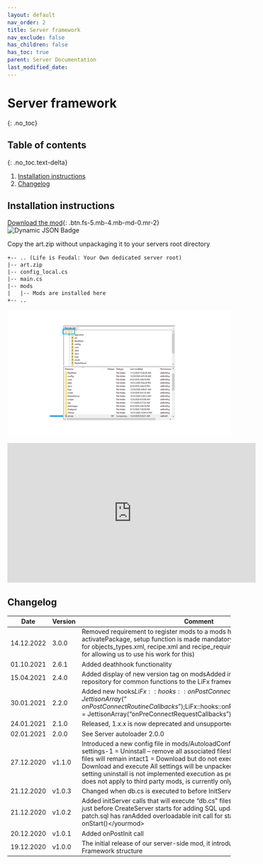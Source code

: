 ```yaml
---
layout: default
nav_order: 2
title: Server framework
nav_exclude: false
has_children: false
has_toc: true
parent: Server Documentation
last_modified_date:
---
```

# Server framework
{: .no_toc}

## Table of contents
{: .no_toc.text-delta}

1. [Installation instructions](#installation-instructions)
2. [Changelog](#changelog)

## Installation instructions

[Download the mod](https://github.com/LiF-x/ServerAutoloader/releases/latest){: .btn.fs-5.mb-4.mb-md-0.mr-2}&nbsp;![Dynamic JSON Badge](https://img.shields.io/badge/dynamic/json?url=https%3A%2F%2Fapi.github.com%2Frepos%2FLiF-x%2FServerAutoloader%2Freleases%3Fper_page%3D1&query=%24%5B0%5D.tag_name&label=ServerAutoloader&color=green&link=https%3A%2F%2Fgithub.com%2FLiF-x%2FServerAutoloader%2Freleases%2Flatest)

Copy the art.zip without unpackaging it to your servers root directory

```
+-- .. (Life is Feudal: Your Own dedicated server root)
|-- art.zip
|-- config_local.cs
|-- main.cs
|-- mods
|   |-- Mods are installed here
+-- ..
```

![Directory structure](/uploads/lifx-server-setup-guide.png)

<iframe width="560" height="315" src="https://www.youtube-nocookie.com/embed/nVpZejuLZEg" title="YouTube video player" frameborder="0" allow="accelerometer; autoplay; clipboard-write; encrypted-media; gyroscope; picture-in-picture" allowfullscreen=""></iframe>

## Changelog

| Date | Version | Comment |
| --- | --- | --- |
| 14\.12.2022 | 3\.0.0 | Removed requirement to register mods to a mods hook, it is now handled by activatePackage, setup function is made mandatory. Added export functionality for objects\_types.xml, recipe.xml and recipe\_requirement.xml (credits to Basil for allowing us to use his work for this) |
| 01\.10.2021 | 2\.6.1 | Added deathhook functionality |
| 15\.04.2021 | 2\.4.0 | Added display of new version tag on modsAdded inclution of Utility a public repository for common functions to the LiFx framework |
| 30\.01.2021 | 2\.2.0 | Added new hooks$LiFx::hooks::onPostConnectRoutineCallbacks = JettisonArray(“onPostConnectRoutineCallbacks”);$LiFx::hooks::onPreConnectRequestCallbacks = JettisonArray(“onPreConnectRequestCallbacks”); |
| 24\.01.2021 | 2\.1.0 | Released, 1.x.x is now deprecated and unsupported |
| 02\.01.2021 | 2\.0.0 | See Server autoloader 2.0.0 |
| 27\.12.2020 | v1.1.0 | Introduced a new config file in mods/AutoloadConfig.csEach mod has 4 settings-1 = Uninstall – remove all associated files0 = Do nothing – excisting files will remain intact1 = Download but do not execute // Enables mod2 = Download and execute All settings will be unpacked with 0 as their default setting uninstall is not implemented execution as per now is for future use and does not apply to third party mods, is currently only used for LiFx main mod. |
| 21\.12.2020 | v1.0.3 | Changed when db.cs is executed to before InitServer to append sql to dump.sql |
| 21\.12.2020 | v1.0.2 | Added initServer calls that will execute “db.cs” files in mods/&lt;yourmod&gt;/db.cs just before CreateServer starts for adding SQL updates after dump.sql and patch.sql has ranAdded overloadable init call for starting packages loaded after onStart()&lt;/yourmod&gt; |
| 20\.12.2020 | v1.0.1 | Added onPostInit call |
| 19\.12.2020 | v1.0.0 | The initial release of our server-side mod, it introduces our LiFx Mod Framework structure |